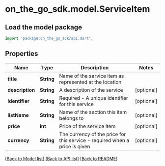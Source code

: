 # on_the_go_sdk.model.ServiceItem

## Load the model package
```dart
import 'package:on_the_go_sdk/api.dart';
```

## Properties
Name | Type | Description | Notes
------------ | ------------- | ------------- | -------------
**title** | **String** | Name of the service item as represented at the location | 
**description** | **String** | A description of the service | [optional] 
**identifier** | **String** | Required - A unique identifier for this service | [optional] 
**listName** | **String** | Name of the section this item belongs to | [optional] 
**price** | **int** | Price of the service item | [optional] 
**currency** | **String** | The currency of the price for this service - required when a price is given | [optional] 

[[Back to Model list]](../README.md#documentation-for-models) [[Back to API list]](../README.md#documentation-for-api-endpoints) [[Back to README]](../README.md)


